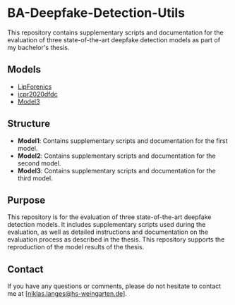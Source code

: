 # BA-Deepfake-Detection-Utils
This repository contains supplementary scripts and documentation for the evaluation of three state-of-the-art deepfake detection models as part of my bachelor's thesis.

## Models

- [LipForenics](./LipForenics)
- [icpr2020dfdc](./icpr2020dfdc)
- [Model3](./Model3)

## Structure

- **Model1**: Contains supplementary scripts and documentation for the first model.
- **Model2**: Contains supplementary scripts and documentation for the second model.
- **Model3**: Contains supplementary scripts and documentation for the third model.

## Purpose

This repository is for the evaluation of three state-of-the-art deepfake detection models. 
It includes supplementary scripts used during the evaluation, as well as detailed instructions and documentation on the evaluation process as described in the thesis.
This repository supports the reproduction of the model results of the thesis.

## Contact
If you have any questions or comments, please do not hesitate to contact me at [niklas.langes@hs-weingarten.de].
